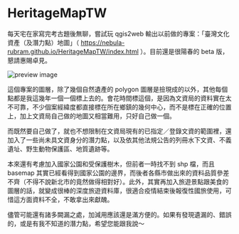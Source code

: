 # HeritageMapTW

每天宅在家寫完考古題後無聊，嘗試玩 qgis2web 輸出以前做的專案：「臺灣文化資產（及潛力點）地圖」（ https://nebula-rubram.github.io/HeritageMapTW/index.html ）。目前還是很陽春的 beta 版，懇請惠賜卓見。

![preview image](https://scontent-tpe1-1.xx.fbcdn.net/v/t1.6435-9/s720x720/199800731_4222643904445323_2588662804294158382_n.jpg?_nc_cat=109&ccb=1-3&_nc_sid=730e14&_nc_ohc=3V7mVvcY1wcAX_wNYu7&_nc_ht=scontent-tpe1-1.xx&tp=7&oh=2a3146c26877aa0531e897b385b67697&oe=60DC5C50)

這個專案的圖層，除了幾個自然遺產的 polygon 圖層是撿現成的以外，其他每個點都是我這幾年一個一個標上去的。會花時間標這個，是因為文資局的資料實在太不可靠，不少個案經緯度都直接標在所在鄉鎮的幾何中心，而不是標在正確的位置上，加上文資局自己做的地圖又相當難用，只好自己做一個。

而既然要自己做了，就也不想限制在文資局現有的已指定／登錄文資的範圍裡，還加入了一些尚未具文資身分的潛力點，以及依其他法規公告的列冊水下文資、不義遺址、野生動物保護區、地質遺跡等。

本來還有考慮加入國家公園和受保護樹木，但前者一時找不到 shp 檔，而且 basemap 其實已經看得到國家公園的邊界，而後者各縣市做出來的資料品質參差不齊（不得不說新北市的竟然做得相對好）。此外，其實再加入旅遊景點跟美食的圖層的話，就變成很棒的深度旅遊資料庫，很適合疫情結束後報復性國旅使用，可惜這方面資料不全，不敢拿出來獻醜。

儘管可能還有諸多闕漏之處，加減用應該還是滿方便的。如果有發現遺漏的、錯誤的，或是有我不知道的潛力點，希望您能跟我說～

